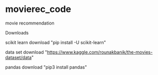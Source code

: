 # movierec_code
movie recommendation

Downloads

scikit learn download "pip install -U scikit-learn"

data set download "https://www.kaggle.com/rounakbanik/the-movies-dataset/data"

pandas download "pip3 install pandas"
